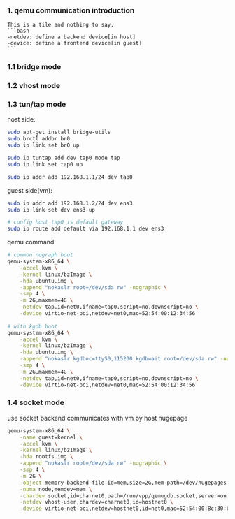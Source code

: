 ### 1. qemu communication introduction

    This is a tile and nothing to say.
    ```bash
    -netdev: define a backend device[in host]
    -device: define a frontend device[in guest]
    ```

### 1.1 bridge mode

### 1.2 vhost mode

### 1.3 tun/tap mode

host side:
```bash
sudo apt-get install bridge-utils
sudo brctl addbr br0
sudo ip link set br0 up

sudo ip tuntap add dev tap0 mode tap
sudo ip link set tap0 up

sudo ip addr add 192.168.1.1/24 dev tap0
```

guest side(vm):
```bash
sudo ip addr add 192.168.1.2/24 dev ens3
sudo ip link set dev ens3 up

# config host tap0 is default gateway
sudo ip route add default via 192.168.1.1 dev ens3
```

qemu command:
```bash
# common nograph boot
qemu-system-x86_64 \
    -accel kvm \
    -kernel linux/bzImage \
    -hda ubuntu.img \
    -append "nokaslr root=/dev/sda rw" -nographic \
    -smp 4 \
    -m 2G,maxmem=4G \
    -netdev tap,id=net0,ifname=tap0,script=no,downscript=no \
    -device virtio-net-pci,netdev=net0,mac=52:54:00:12:34:56
    
# with kgdb boot    
qemu-system-x86_64 \
    -accel kvm \
    -kernel linux/bzImage \
    -hda ubuntu.img \
    -append "nokaslr kgdboc=ttyS0,115200 kgdbwait root=/dev/sda rw" -nographic \
    -smp 4 \
    -m 2G,maxmem=4G \
    -netdev tap,id=net0,ifname=tap0,script=no,downscript=no \
    -device virtio-net-pci,netdev=net0,mac=52:54:00:12:34:56    
```    

### 1.4 socket mode

use socket backend communicates with vm by host hugepage

```bash
qemu-system-x86_64 \
	-name guest=kernel \
	-accel kvm \
    -kernel linux/bzImage \
    -hda rootfs.img \
    -append "nokaslr root=/dev/sda rw" -nographic \
    -smp 4 \
    -m 2G \
    -object memory-backend-file,id=mem,size=2G,mem-path=/dev/hugepages,share=on \
    -numa node,memdev=mem \
	-chardev socket,id=charnet0,path=/run/vpp/qemugdb.socket,server=on \
	-netdev vhost-user,chardev=charnet0,id=hostnet0 \
	-device virtio-net-pci,netdev=hostnet0,id=net0,mac=52:54:00:8c:30:b7,bus=pci.0,addr=0x9
```
